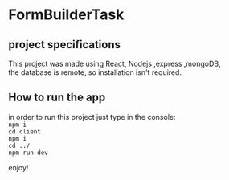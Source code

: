 # FormBuilderTask

## project specifications  
This project was made using React, Nodejs ,express ,mongoDB,  
the database is remote, so installation isn't required.  

## How to run the app  
in order to run this project just type in the console:    
```npm i```  
```cd client```   
```npm i```  
```cd ../```  
```npm run dev```  

enjoy!
